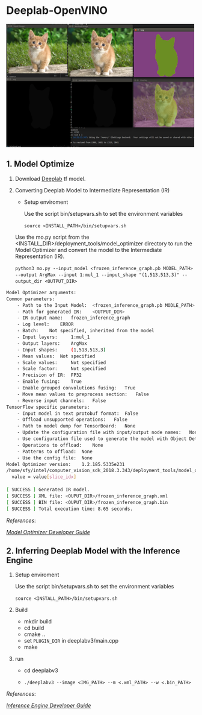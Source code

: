 # Deeplab-OpenVINO

<img src=./pics/example.png width=500>

## 1. Model Optimize

1. Download [Deeplab](https://github.com/tensorflow/models/blob/master/research/deeplab/g3doc/model_zoo.md) tf model.

2. Converting Deeplab Model to Intermediate Representation (IR)


	- Setup enviroment

    	Use the script bin/setupvars.sh to set the environment variables

    	`source <INSTALL_PATH>/bin/setupvars.sh`

	Use the mo.py script from the <INSTALL_DIR>/deployment_tools/model_optimizer directory to run the Model Optimizer and convert the model to the Intermediate Representation (IR).

	`python3 mo.py --input_model <frozen_inference_graph.pb MODEL_PATH> --output ArgMax --input 1:mul_1 --input_shape "(1,513,513,3)" --output_dir <OUTPUT_DIR>`

```bash
Model Optimizer arguments:
Common parameters:
	- Path to the Input Model: 	<frozen_inference_graph.pb MODLE_PATH>
	- Path for generated IR: 	<OUTPUT_DIR>
	- IR output name: 	frozen_inference_graph
	- Log level: 	ERROR
	- Batch: 	Not specified, inherited from the model
	- Input layers: 	1:mul_1
	- Output layers: 	ArgMax
	- Input shapes: 	(1,513,513,3)
	- Mean values: 	Not specified
	- Scale values: 	Not specified
	- Scale factor: 	Not specified
	- Precision of IR: 	FP32
	- Enable fusing: 	True
	- Enable grouped convolutions fusing: 	True
	- Move mean values to preprocess section: 	False
	- Reverse input channels: 	False
TensorFlow specific parameters:
	- Input model in text protobuf format: 	False
	- Offload unsupported operations: 	False
	- Path to model dump for TensorBoard: 	None
	- Update the configuration file with input/output node names: 	None
	- Use configuration file used to generate the model with Object Detection API: 	None
	- Operations to offload: 	None
	- Patterns to offload: 	None
	- Use the config file: 	None
Model Optimizer version: 	1.2.185.5335e231
/home/sfy/intel/computer_vision_sdk_2018.3.343/deployment_tools/model_optimizer/mo/front/common/partial_infer/slice.py:90: FutureWarning: Using a non-tuple sequence for multidimensional indexing is deprecated; use `arr[tuple(seq)]` instead of `arr[seq]`. In the future this will be interpreted as an array index, `arr[np.array(seq)]`, which will result either in an error or a different result.
  value = value[slice_idx]

[ SUCCESS ] Generated IR model.
[ SUCCESS ] XML file: <OUPUT_DIR>/frozen_inference_graph.xml
[ SUCCESS ] BIN file: <OUPUT_DIR>/frozen_inference_graph.bin
[ SUCCESS ] Total execution time: 8.65 seconds. 

```

*References*:

[*Model Optimizer Developer Guide*](https://software.intel.com/en-us/articles/OpenVINO-ModelOptimizer)

## 2. Inferring Deeplab Model with the Inference Engine

1. Setup enviroment

    Use the script bin/setupvars.sh to set the environment variables

    `source <INSTALL_PATH>/bin/setupvars.sh`

2. Build

    - mkdir build
    - cd build
    - cmake ..
	- set `PLUGIN_DIR` in deeplabv3/main.cpp
    - make

3. run

    - cd deeplabv3

    - `./deeplabv3 --image <IMG_PATH> --m <.xml_PATH> --w <.bin_PATH>`

*References*:

[*Inference Engine Developer Guide*](https://software.intel.com/en-us/articles/OpenVINO-InferEngine)